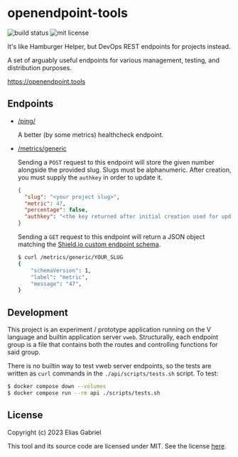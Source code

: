# openendpoint-tools

![build status](https://img.shields.io/github/actions/workflow/status/thearchitector/openendpoint-tools/ci.yaml?style=flat-square)
![mit license](https://img.shields.io/github/license/thearchitector/openendpoint-tools?style=flat-square)

It's like Hamburger Helper, but DevOps REST endpoints for projects instead.

A set of arguably useful endpoints for various management, testing, and distribution purposes.

<https://openendpoint.tools>

## Endpoints

- [/ping/](polypong/static/index.html)

  A better (by some metrics) healthcheck endpoint.

- [/metrics/generic](api/src/metrics.v)

  Sending a `POST` request to this endpoint will store the given number alongside the provided slug. Slugs must be alphanumeric. After creation, you must supply the `authkey` in order to update it.

  ```json
  {
    "slug": "<your project slug>",
    "metric": 47,
    "percentage": false,
    "authkey": "<the key returned after initial creation used for updating>"
  }
  ```

  Sending a `GET` request to this endpoint will return a JSON object matching the [Shield.io custom endpoint schema](https://shields.io/endpoint).

  ```sh
  $ curl /metrics/generic/YOUR_SLUG
  {
      "schemaVersion": 1,
      "label": "metric",
      "message": "47",
  }
  ```

## Development

This project is an experiment / prototype application running on the V language and builtin application server `vweb`. Structurally, each endpoint group is a file that contains both the routes and controlling functions for said group.

There is no builtin way to test vweb server endpoints, so the tests are written as `curl` commands in the `./api/scripts/tests.sh` script. To test:

```sh
$ docker compose down --volumes
$ docker compose run --rm api ./scripts/tests.sh
```

## License

Copyright (c) 2023 Elias Gabriel

This tool and its source code are licensed under MIT. See the license [here](./LICENSE).
